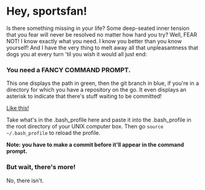 # Hey, sportsfan!

Is there something missing in your life? Some deep-seated inner tension that you fear will never be resolved no matter how hard you try? Well, FEAR NOT! I know exactly what you need. I know you better than you know yourself! And I have the very thing to melt away all that unpleasantness that dogs you at every turn 'til you wish it would all just end:

### You need a FANCY COMMAND PROMPT.

This one displays the path in green, then the git branch in blue, if you're in a directory for which you have a repository on the go. It even displays an asterisk to indicate that there's stuff waiting to be committed!

[Like this!](https://raw.github.com/jimbobsweeney/fancy-command-prompt/master/screenshot.png)

Take what's in the .bash_profile here and paste it into the .bash_profile in the root directory of your UNIX computer box. Then go `source ~/.bash_profile` to reload the profile.

**Note: you have to make a commit before it'll appear in the command prompt.**

### But wait, there's more!

No, there isn't.
